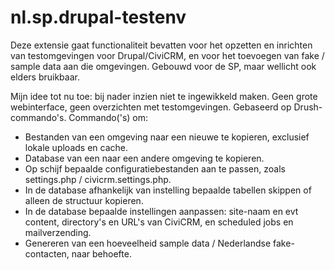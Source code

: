 nl.sp.drupal-testenv
====================

Deze extensie gaat functionaliteit bevatten voor het opzetten en inrichten van testomgevingen voor Drupal/CiviCRM, en voor het toevoegen van fake / sample data aan die omgevingen. Gebouwd voor de SP, maar wellicht ook elders bruikbaar.

Mijn idee tot nu toe: bij nader inzien niet te ingewikkeld maken. Geen grote webinterface, geen overzichten met testomgevingen. Gebaseerd op Drush-commando's.
Commando('s) om:
- Bestanden van een omgeving naar een nieuwe te kopieren, exclusief lokale uploads en cache.
- Database van een naar een andere omgeving te kopieren.
- Op schijf bepaalde configuratiebestanden aan te passen, zoals settings.php / civicrm.settings.php.
- In de database afhankelijk van instelling bepaalde tabellen skippen of alleen de structuur kopieren.
- In de database bepaalde instellingen aanpassen: site-naam en evt content, directory's en URL's van CiviCRM, en scheduled jobs en mailverzending.
- Genereren van een hoeveelheid sample data / Nederlandse fake-contacten, naar behoefte.

